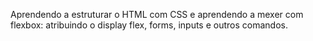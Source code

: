 Aprendendo a estruturar o HTML com CSS e aprendendo a mexer com flexbox: atribuindo o display flex, forms, inputs e outros comandos.
